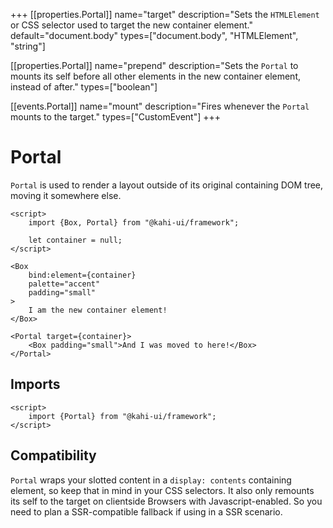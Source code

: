 +++
[[properties.Portal]]
name="target"
description="Sets the `HTMLElement` or CSS selector used to target the new container element."
default="document.body"
types=["document.body", "HTMLElement", "string"] 

[[properties.Portal]]
name="prepend"
description="Sets the `Portal` to mounts its self before all other elements in the new container element, instead of after."
types=["boolean"]

[[events.Portal]]
name="mount"
description="Fires whenever the `Portal` mounts to the target."
types=["CustomEvent<void>"]
+++

# Portal

`Portal` is used to render a layout outside of its original containing DOM tree, moving it somewhere else.

```svelte repl Portal Preview
<script>
    import {Box, Portal} from "@kahi-ui/framework";

    let container = null;
</script>

<Box
    bind:element={container}
    palette="accent"
    padding="small"
>
    I am the new container element!
</Box>

<Portal target={container}>
    <Box padding="small">And I was moved to here!</Box>
</Portal>
```

## Imports

```svelte default Portal Imports
<script>
    import {Portal} from "@kahi-ui/framework";
</script>
```

## Compatibility

`Portal` wraps your slotted content in a `display: contents` containing element, so keep that in mind in your CSS selectors. It also only remounts its self to the target on clientside Browsers with Javascript-enabled. So you need to plan a SSR-compatible fallback if using in a SSR scenario.
